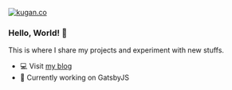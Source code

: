 <!--
- 🔭 I’m currently working on ...
- 🌱 I’m currently learning ...
- 👯 I’m looking to collaborate on ...
- 🤔 I’m looking for help with ...
- 💬 Ask me about ...
- 📫 How to reach me: ...
- 😄 Pronouns: ...
- ⚡ Fun fact: ...
-->
[![kugan.co](https://kugan.co/assets/img/logo.svg)](https://kugan.co)

### Hello, World! 👋

<p>This is where I share my projects and experiment with new stuffs.</a></p>

- 💻 Visit [my blog](https://kugan.co)
- 🌱 Currently working on GatsbyJS
